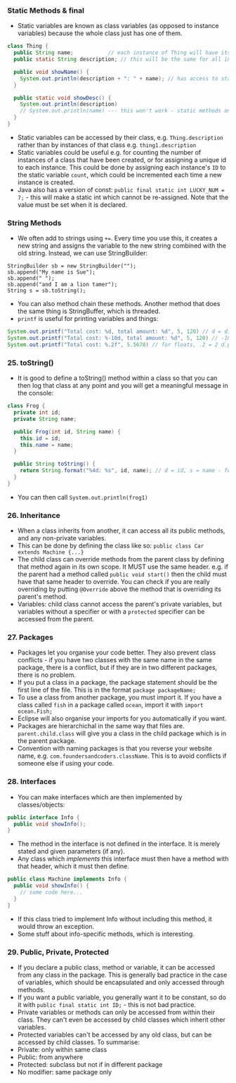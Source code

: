### Static Methods & final
* Static variables are known as class variables (as opposed to instance variables) because the whole class just has one of them. 
```java
class Thing {
  public String name;           // each instance of Thing will have its own name
  public static String description; // this will be the same for all instances of Thing

  public void showName() {
    System.out.println(description + ": " + name); // has access to static and non-static variables.
  }

  public static void showDesc() {
    System.out.println(description)
    // System.out.println(name) --- this won't work - static methods only have access to static variables.
  }
}
```
* Static variables can be accessed by their class, e.g. `Thing.description` rather than by instances of that class e.g. `thing1.description`
* Static variables could be useful e.g. for counting the number of instances of a class that have been created, or for assigning a unique id to each instance. This could be done by assigning each instance's `ID` to the static variable `count`, which could be incremented each time a new instance is created.
* Java also has a version of const: `public final static int LUCKY_NUM = 7;` - this will make a static int which cannot be re-assigned. Note that the value must be set when it is declared.

### String Methods
* We often add to strings using `+=`. Every time you use this, it creates a new string and assigns the variable to the new string combined with the old string. Instead, we can use StringBuilder:
```
StringBuilder sb = new StringBuilder("");
sb.append("My name is Sue");
sb.append(" ");
sb.append("and I am a lion tamer");
String s = sb.toString();
```
* You can also method chain these methods. Another method that does the same thing is StringBuffer, which is threaded.
* `printf` is useful for printing variables and things: 
```java
System.out.printf("Total cost: %d, total amount: %d", 5, 120) // d = digit
System.out.printf("Total cost: %-10d, total amount: %d", 5, 120) // -10 = field 10 chars wide
System.out.printf("Total cost: %.2f", 5.5678) // for floats, .2 = 2 d.p.
```

### 25. toString()
* It is good to define a toString() method within a class so that you can then log that class at any point and you will get a meaningful message in the console:
```java
class Frog {
  private int id;
  private String name;

  public Frog(int id, String name) {
    this.id = id;
    this.name = name;
  }

  public String toString() {
    return String.format("%4d: %s", id, name); // d = id, s = name - formatted strings!
  }
}
```
* You can then call `System.out.println(frog1)` 

### 26. Inheritance
* When a class inherits from another, it can access all its public methods, and any non-private variables.
* This can be done by defining the class like so: `public class Car extends Machine {...}`
* The child class can override methods from the parent class by defining that method again in its own scope. It MUST use the same header. e.g. if the parent had a method called `public void start()` then the child must have that same header to override. You can check if you are really overriding by putting `@Override` above the method that is overriding its parent's method.
* Variables: child class cannot access the parent's private variables, but variables without a specifier or with a `protected` specifier can be accessed from the parent.

### 27. Packages
* Packages let you organise your code better. They also prevent class conflicts - if you have two classes with the same name in the same package, there is a conflict, but if they are in two different packages, there is no problem.
* If you put a class in a package, the package statement should be the first line of the file. This is in the format `package packageName;`
* To use a class from another package, you must import it. If you have a class called `fish` in a package called `ocean`, import it with `import ocean.Fish;`
* Eclipse will also organise your imports for you automatically if you want.
* Packages are hierarchichal in the same way that files are. `parent.child.class` will give you a class in the child package which is in the parent package.
* Convention with naming packages is that you reverse your website name, e.g. `com.foundersandcoders.className`. This is to avoid conflicts if someone else if using your code.

### 28. Interfaces
* You can make interfaces which are then implemented by classes/objects:
```java
public interface Info {
  public void showInfo();
}
```
* The method in the interface is not defined in the interface. It is merely stated and given parameters (if any).
* Any class which *implements* this interface must then have a method with that header, which it must then define.
```java
public class Machine implements Info {
  public void showInfo() {
    // some code here...
  }
}
```
* If this class tried to implement Info without including this method, it would throw an exception.
* Some stuff about info-specific methods, which is interesting.

### 29. Public, Private, Protected
* If you declare a public class, method or variable, it can be accessed from any class in the package. This is generally bad practice in the case of variables, which should be encapsulated and only accessed through methods.
* If you want a public variable, you generally want it to be constant, so do it with `public final static int ID;` - this is not bad practice.
* Private variables or methods can only be accessed from within their class. They can't even be accessed by child classes which inherit other variables.
* Protected variables can't be accessed by any old class, but can be accessed by child classes. To summarise:
* Private: only within same class
* Public: from anywhere
* Protected: subclass but not if in different package
* No modifier: same package only
